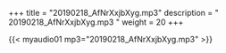 +++
title = "20190218_AfNrXxjbXyg.mp3"
description = " 20190218_AfNrXxjbXyg.mp3 "
weight = 20
+++

{{< myaudio01 mp3="20190218_AfNrXxjbXyg.mp3" >}}

